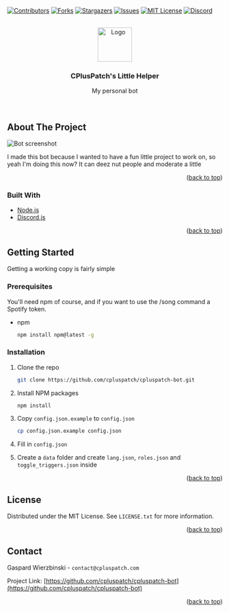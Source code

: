 <div id="top"></div>
<!--
*** Thanks for checking out the Best-README-Template. If you have a suggestion
*** that would make this better, please fork the repo and create a pull request
*** or simply open an issue with the tag "enhancement".
*** Don't forget to give the project a star!
*** Thanks again! Now go create something AMAZING! :D
-->



<!-- PROJECT SHIELDS -->
<!--
*** I'm using markdown "reference style" links for readability.
*** Reference links are enclosed in brackets [ ] instead of parentheses ( ).
*** See the bottom of this document for the declaration of the reference variables
*** for contributors-url, forks-url, etc. This is an optional, concise syntax you may use.
*** https://www.markdownguide.org/basic-syntax/#reference-style-links
-->
[![Contributors][contributors-shield]][contributors-url]
[![Forks][forks-shield]][forks-url]
[![Stargazers][stars-shield]][stars-url]
[![Issues][issues-shield]][issues-url]
[![MIT License][license-shield]][license-url]
[![Discord][discord-shield]][discord-url]



<!-- PROJECT LOGO -->
<br />
<div align="center">
  <a href="https://github.com/github_username/repo_name">
    <img src="https://cdn.discordapp.com/avatars/779660899081519115/7270024ce969060eb6f8fa61ca14613d.png" alt="Logo" width="80" height="80">
  </a>

<h3 align="center">CPlusPatch's Little Helper</h3>

  <p align="center">
    My personal bot
    <br />
    <br />
    <br />
  </p>
</div>


<!-- ABOUT THE PROJECT -->
## About The Project

![Bot screenshot](https://i.imgur.com/JH2xxE1.png)

I made this bot because I wanted to have a fun little project to work on, so yeah I'm doing this now? It can deez nut people and moderate a little

<p align="right">(<a href="#top">back to top</a>)</p>



### Built With

* [Node.js](https://nodejs.org/)
* [Discord.js](https://discord.js.org/)

<p align="right">(<a href="#top">back to top</a>)</p>



<!-- GETTING STARTED -->
## Getting Started

Getting a working copy is fairly simple

### Prerequisites

You'll need npm of course, and if you want to use the /song command a Spotify token.
* npm
  
  ```sh
  npm install npm@latest -g
  ```

### Installation

1. Clone the repo
   
   ```sh
   git clone https://github.com/cpluspatch/cpluspatch-bot.git
   ```
2. Install NPM packages
   
   ```sh
   npm install
   ```
3. Copy `config.json.example` to `config.json`
   
   ```sh
   cp config.json.example config.json
   ```

4. Fill in `config.json`

5. Create a `data` folder and create `lang.json`, `roles.json` and `toggle_triggers.json` inside

<p align="right">(<a href="#top">back to top</a>)</p>

<!-- LICENSE -->
## License

Distributed under the MIT License. See `LICENSE.txt` for more information.

<p align="right">(<a href="#top">back to top</a>)</p>



<!-- CONTACT -->
## Contact

Gaspard Wierzbinski - `contact@cpluspatch.com`

Project Link: [https://github.com/cpluspatch/cpluspatch-bot](https://github.com/cpluspatch/cpluspatch-bot)

<p align="right">(<a href="#top">back to top</a>)</p>



<!-- MARKDOWN LINKS & IMAGES -->
<!-- https://www.markdownguide.org/basic-syntax/#reference-style-links -->
[contributors-shield]: https://img.shields.io/github/contributors/cpluspatch/cpluspatch-bot.svg?style=for-the-badge
[contributors-url]: https://github.com/cpluspatch/cpluspatch-bot/graphs/contributors
[forks-shield]: https://img.shields.io/github/forks/cpluspatch/cpluspatch-bot.svg?style=for-the-badge
[forks-url]: https://github.com/cpluspatch/cpluspatch-bot/network/members
[stars-shield]: https://img.shields.io/github/stars/cpluspatch/cpluspatch-bot.svg?style=for-the-badge
[stars-url]: https://github.com/cpluspatch/cpluspatch-bot/stargazers
[issues-shield]: https://img.shields.io/github/issues/cpluspatch/cpluspatch-bot.svg?style=for-the-badge
[issues-url]: https://github.com/cpluspatch/cpluspatch-bot/issues
[license-shield]: https://img.shields.io/github/license/cpluspatch/cpluspatch-bot.svg?style=for-the-badge
[license-url]: https://github.com/cpluspatch/cpluspatch-bot/blob/master/LICENSE.txt
[discord-shield]: https://img.shields.io/badge/-Discord-black.svg?style=for-the-badge&logo=discord&colorB=555
[discord-url]: https://discordhub.com/profile/779660899081519115
[product-screenshot]: images/screenshot.png
